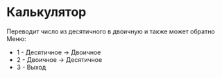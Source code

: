 # Калькулятор
Переводит число из десятичного в двоичную и также может обратно
Меню:
- 1 - Десятичное -> Двоичное
- 2 - Двоичное -> Десятичное
- 3 - Выход
